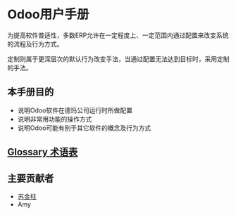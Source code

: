# Odoo用户手册

为提高软件普适性，多数ERP允许在一定程度上、一定范围内通过配置来改变系统的流程及行为方式。

定制则属于更深层次的默认行为改变手法，当通过配置无法达到目标时，采用定制的手法。

## 本手册目的

* 说明Odoo软件在德玛公司运行时所做配置
* 说明非常用功能的操作方式
* 说明Odoo可能有别于其它软件的概念及行为方式

## [Glossary 术语表](glossary.md)

## 主要贡献者
* [苏金柱](mailto:13686017469@163.com)
* Amy
